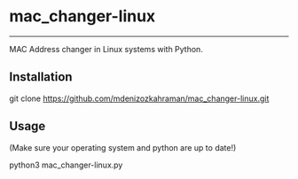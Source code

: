 # mac_changer-linux
___________________
 MAC Address changer in Linux systems with Python.

## Installation

git clone https://github.com/mdenizozkahraman/mac_changer-linux.git


## Usage
(Make sure your operating system and python are up to date!)

python3 mac_changer-linux.py


